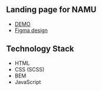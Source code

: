 ## Landing page for NAMU
- [DEMO](https://mykhailoyanush.github.io/Museum/)
- [Figma design](https://www.figma.com/file/HL3XGt5ZatvJoYBhOaWY5x/museum-prototype?node-id=323%3A1957)

## Technology Stack

- HTML
- CSS (SCSS)
- BEM
- JavaScript
